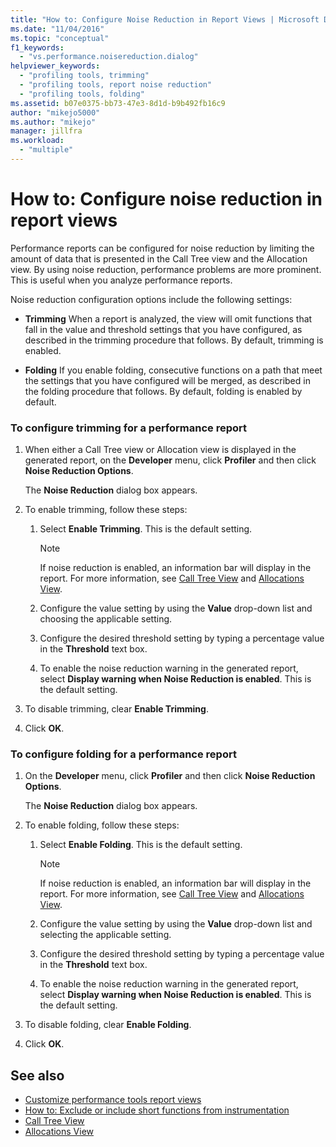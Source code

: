 ```yaml
---
title: "How to: Configure Noise Reduction in Report Views | Microsoft Docs"
ms.date: "11/04/2016"
ms.topic: "conceptual"
f1_keywords:
  - "vs.performance.noisereduction.dialog"
helpviewer_keywords:
  - "profiling tools, trimming"
  - "profiling tools, report noise reduction"
  - "profiling tools, folding"
ms.assetid: b07e0375-bb73-47e3-8d1d-b9b492fb16c9
author: "mikejo5000"
ms.author: "mikejo"
manager: jillfra
ms.workload:
  - "multiple"
---
```

# How to: Configure noise reduction in report views
Performance reports can be configured for noise reduction by limiting the amount of data that is presented in the Call Tree view and the Allocation view. By using noise reduction, performance problems are more prominent. This is useful when you analyze performance reports.

 Noise reduction configuration options include the following settings:

-   **Trimming** When a report is analyzed, the view will omit functions that fall in the value and threshold settings that you have configured, as described in the trimming procedure that follows. By default, trimming is enabled.

-   **Folding** If you enable folding, consecutive functions on a path that meet the settings that you have configured will be merged, as described in the folding procedure that follows. By default, folding is enabled by default.

### To configure trimming for a performance report

1.  When either a Call Tree view or Allocation view is displayed in the generated report, on the **Developer** menu, click **Profiler** and then click **Noise Reduction Options**.

     The **Noise Reduction** dialog box appears.

2.  To enable trimming, follow these steps:

    1.  Select **Enable Trimming**. This is the default setting.

        > [!NOTE]
        >  If noise reduction is enabled, an information bar will display in the report. For more information, see [Call Tree View](../profiling/call-tree-view.md) and [Allocations View](../profiling/dotnet-memory-allocations-view.md).

    2.  Configure the value setting by using the **Value** drop-down list and choosing the applicable setting.

    3.  Configure the desired threshold setting by typing a percentage value in the **Threshold** text box.

    4.  To enable the noise reduction warning in the generated report, select **Display warning when Noise Reduction is enabled**. This is the default setting.

3.  To disable trimming, clear **Enable Trimming**.

4.  Click **OK**.

### To configure folding for a performance report

1.  On the **Developer** menu, click **Profiler** and then click **Noise Reduction Options**.

     The **Noise Reduction** dialog box appears.

2.  To enable folding, follow these steps:

    1.  Select **Enable Folding**. This is the default setting.

        > [!NOTE]
        >  If noise reduction is enabled, an information bar will display in the report. For more information, see [Call Tree View](../profiling/call-tree-view.md) and [Allocations View](../profiling/dotnet-memory-allocations-view.md).

    2.  Configure the value setting by using the **Value** drop-down list and selecting the applicable setting.

    3.  Configure the desired threshold setting by typing a percentage value in the **Threshold** text box.

    4.  To enable the noise reduction warning in the generated report, select **Display warning when Noise Reduction is enabled**. This is the default setting.

3.  To disable folding, clear **Enable Folding**.

4.  Click **OK**.

## See also
- [Customize performance tools report views](../profiling/customizing-performance-tools-report-views.md)
- [How to: Exclude or include short functions from instrumentation](../profiling/how-to-exclude-or-include-short-functions-from-instrumentation.md)
- [Call Tree View](../profiling/call-tree-view.md)
- [Allocations View](../profiling/dotnet-memory-allocations-view.md)
